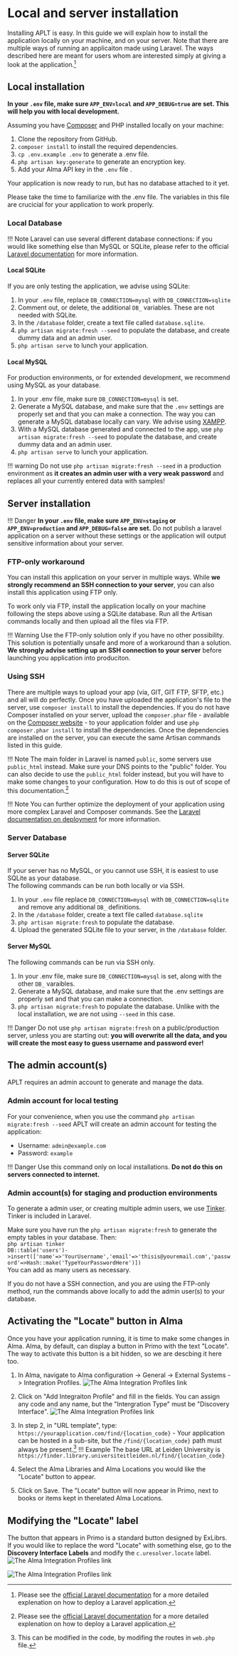 # Local and server installation

Installing APLT is easy. In this guide we will explain how to install the application locally on your machine, and on your server. Note that there are multiple ways of running an applicaiton made using Laravel. The ways described here are meant for users whom are interested simply at giving a look at the application.[^1]

## Local installation

**In your `.env` file, make sure `APP_ENV=local` and `APP_DEBUG=true` are set. This will help you with local development.**

Assuming you have [Composer](https://getcomposer.org/) and PHP installed locally on your machine:

1. Clone the repository from GitHub.  
2. `composer install` to install the required dependencies.  
3. `cp .env.example .env` to generate a .env file.  
4. `php artisan key:generate` to generate an encryption key.
5. Add your Alma API key in the `.env` file .

Your application is now ready to run, but has no database attached to it yet.  

Please take the time to familiarize with the .env file. The variables in this file are crucicial for your application to work properly.

### Local Database

!!! Note
    Laravel can use several different database connections: if you would like something else than MySQL or SQLite, please refer to the official [Laravel documentation](https://laravel.com/docs/7.x/database) for more information.

#### Local SQLite

If you are only testing the application, we advise using SQLite:

1. In your `.env` file, replace `DB_CONNECTION=mysql` with `DB_CONNECTION=sqlite`
2. Comment out, or delete, the additional `DB_` variables. These are not needed with SQLite.
3. In the `/database` folder, create a text file called `database.sqlite`.  
4. `php artisan migrate:fresh --seed` to populate the database, and create dummy data and an admin user.  
5. `php artisan serve` to lunch your application.  

#### Local MySQL

For production environments, or for extended development, we recommend using MySQL as your database.

1. In your .env file, make sure `DB_CONNECTION=mysql` is set.  
2. Generate a MySQL database, and make sure that the `.env` settings are properly set and that you can make a connection. The way you can generate a MySQL database locally can vary. We advise using [XAMPP](https://www.apachefriends.org/index.html).
3. With a MySQL database generated and connected to the app, use `php artisan migrate:fresh --seed` to populate the database, and create dummy data and an admin user.  
4. `php artisan serve` to lunch your application.  

!!! warning
    Do not use `php artisan migrate:fresh --seed` in a production environment as **it creates an admin user with a very weak password** and replaces all your currently entered data with samples!

## Server installation

!!! Danger
    **In your `.env` file, make sure `APP_ENV=staging` or `APP_ENV=production` and `APP_DEBUG=false` are set.** Do not publish a laravel application on a server without these settings or the application will output sensitive information about your server.

### FTP-only workaround

You can install this application on your server in multiple ways. While **we strongly recommend an SSH connection to your server**, you can also install this application using FTP only.

To work only via FTP, install the application locally on your machine following the steps above using a SQLite database. Run all the Artisan commands locally and then upload all the files via FTP.

!!! Warning
    Use the FTP-only solution only if you have no other possibility. This solution is potentially unsafe and more of a workaround than a solution. **We strongly advise setting up an SSH connection to your server** before launching you application into produciton.

### Using SSH

There are multiple ways to upload your app (via, GIT, GIT FTP, SFTP, etc.) and all will do perfectly.
Once you have uploaded the application's file to the server, use `composer install` to install the dependencies. If you do not have Composer installed on your server, upload the `composer.phar` file - available on the [Composer website](https://getcomposer.org/) - to your application folder and use `php composer.phar install` to install the dependencies. Once the dependencies are installed on the server, you can execute the same Artisan commands listed in this guide.

!!! Note
    The main folder in Laravel is named `public`, some servers use `public_html` instead. Make sure your DNS points to the "public" folder.
    You can also decide to use the `public_html` folder instead, but you will have to make some changes to your configuration. How to do this is out of scope of this documentation.[^1]

!!! Note
    You can further optimize the deployment of your application using more complex Laravel and Composer commands. See the [Laravel documentation on deployment](https://laravel.com/docs/7.x/deployment) for more information.

### Server Database

#### Server SQLite

If your server has no MySQL, or you cannot use SSH, it is easiest to use SQLite as your database.  
The following commands can be run both locally or via SSH.

1. In your `.env` file replace `DB_CONNECTION=mysql` with `DB_CONNECTION=sqlite` and remove any additional `DB_` definitions.
2. In the `/database` folder, create a text file called `database.sqlite`  
3. `php artisan migrate:fresh` to populate the database.  
4. Upload the generated SQLite file to your server, in the `/database` folder.  

#### Server MySQL

The following commands can be run via SSH only.

1. In your .env file, make sure `DB_CONNECTION=mysql` is set, along with the other `DB_` varaibles.
2. Generate a MySQL database, and make sure that the .env settings are properly set and that you can make a connection.
3. `php artisan migrate:fresh` to populate the database. Unlike with the local installation, we are not using `--seed` in this case.

!!! Danger
    Do not use `php artisan migrate:fresh` on a public/production server, unless you are starting out: **you will overwrite all the data, and you will create the most easy to guess username and password ever!**

## The admin account(s)

APLT requires an admin account to generate and manage the data.

### Admin account for local testing

For your convenience, when you use the command `php artisan migrate:fresh --seed` APLT will create an admin account for testing the application:

* Username: `admin@example.com`
* Password: `example`

!!! Danger
    Use this command only on local installations. **Do not do this on servers connected to internet.**

### Admin account(s) for staging and production environments

To generate a admin user, or creating multiple admin users, we use [Tinker](https://laravel.com/docs/7.x/artisan#tinker). Tinker is included in Laravel.  

Make sure you have run the `php artisan migrate:fresh` to generate the empty tables in your database. Then:  
`php artisan tinker`  
`DB::table('users')->insert(['name'=>'YourUsername','email'=>'thisis@youremail.com','password'=>Hash::make('TypeYourPasswordHere')])`  
You can add as many users as necessary.

If you do not have a SSH connection, and you are using the FTP-only method, run the commands above locally to add the admin user(s) to your database.

## Activating the "Locate" button in Alma

Once you have your application running, it is time to make some changes in Alma. Alma, by default, can display a button in Primo with the text "Locate". The way to activate this button is a bit hidden, so we are descbing it here too.

1) In Alma, navigate to Alma configuration -> General -> External Systems -> Integration Profiles.
![The Alma Integration Profiles link](assets/img/alma-admin-integ-prof.png)

2) Click on "Add Integraiton Profile" and fill in the fields. You can assign any code and any name, but the "Intergration Type" must be "Discovery Interface".
![The Alma Integration Profiles link](assets/img/alma-admin-integ-prof-generate.png)

3) In step 2, in "URL template", type:
`https://yourapplication.com/find/{location_code}` - Your application can be hosted in a sub-site, but the `/find/{location_code}` path must always be present.[^2]
!!! Example
    The base URL at Leiden University is `https://finder.library.universiteitleiden.nl/find/{location_code}`

4) Select the Alma Libraries and Alma Locations you would like the "Locate" button to appear.  

5) Click on Save. The "Locate" button will now appear in Primo, next to books or items kept in therelated Alma Locations.

## Modifying the "Locate" label

The button that appears in Primo is a standard button designed by ExLibrs. If you would like to replace the word "Locate" with something else, go to the **Discovery Interface Labels** and modify the `c.uresolver.locate` label.
![The Alma Integration Profiles link](assets/img/alma-admin-locate.png)

![The Alma Integration Profiles link](assets/img/primo-locate-button.png)

[^1]:
    Please see the [official Laravel documentation](https://laravel.com/docs/7.x) for a more detailed explenation on how to deploy a Laravel application.
[^2]: This can be modified in the code, by modifing the routes in `web.php` file.
